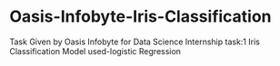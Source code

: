 # Oasis-Infobyte-Iris-Classification
Task Given by Oasis Infobyte for Data Science Internship
task:1  Iris Classification
Model used-logistic Regression 
